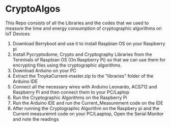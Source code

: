 # CryptoAlgos
This Repo consists of all the Libraries and the codes that we used to measure the time and energy consumption of cryptographic algorithms on IoT Devices

1. Download Berryboot and use it to install Raspbian OS on your Raspberry pi
2. Install Pycryptodome, Crypto and Cryptography Libraries from the Terminals of Raspbian OS (On Raspberry Pi) so that we can use them for encrypting files using the cryptographic algorithms.
3. Download Arduino on your PC
4. Extract the TroykaCurrent-master.zip to the "libraries" folder of the Arduino IDE
5. Connect all the necessary wires with Arduino Leonardo, ACS712 and Raspberry Pi and then connect them to your PC/Laptop
6. Run the Cryptographic Algorithms on the Raspberry Pi
7. Run the Arduino IDE and run the Current_Measurement code on the IDE
8. After running the Cryptographic Algorithm on the Raspbery pi and the Current measuremnt code on your PC/Laaptop, Open the Serial Monitor and note the readings
